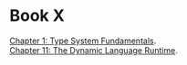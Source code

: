 # Book X
[Chapter 1: Type System Fundamentals](https://github.com/hadibrais/Book-X/blob/master/Chapters/1/1.md).  
[Chapter 11: The Dynamic Language Runtime](https://github.com/hadibrais/Book-X/blob/master/Chapters/11/README.md).
